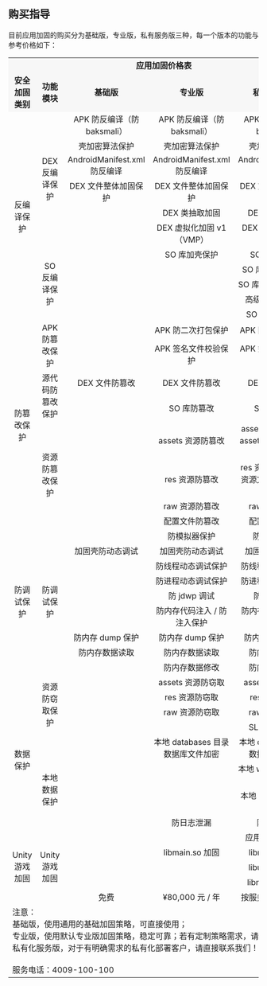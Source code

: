 ## 购买指导
目前应用加固的购买分为基础版，专业版，私有服务版三种，每一个版本的功能与参考价格如下：
<table>
<tbody>
		  <tr class="row1"  align="center" bgcolor="#F7F7F7">
			<td class="column0 style4 s style6" colspan="5" > <strong>应用加固价格表</strong> </td>
		  </tr>
		  <tr class="row2" align="middle" font-family="bold" bgcolor="#F7F7F7">
			<td class="column0 style7 s"> <b>安全加固类别</b> </td>
			<td class="column1 style7 s"> <b>功能模块</b> </td>
			<td class="column2 style8 s"> <b>基础版</b> </td>
			<td class="column3 style8 s"> <b>专业版</b> </td>
			<td class="column4 style9 s"> <b>私有化服务版</b> </td>
		  </tr>
		  <tr class="row3"  align="middle">
			<td class="column0 style10 s style10" rowspan="11"> 反编译保护 </td>
			<td class="column1 style11 s style11" rowspan="6">DEX 反编译保护 </td>
			<td class="column2 style12 s">APK 防反编译（防 baksmali）</td>
			<td class="column3 style12 s">APK 防反编译（防 baksmali）</td>
			<td class="column4 style12 s">APK 防反编译（防 baksmali）</td>
		  </tr>
		  <tr class="row4"  align="middle">
			<td class="column2 style12 s"> 壳加密算法保护 </td>
			<td class="column3 style12 s"> 壳加密算法保护 </td>
			<td class="column4 style12 s"> 壳加密算法保护 </td>
		  </tr>
		  <tr class="row5"  align="middle">
			<td class="column2 style12 s">AndroidManifest.xml 防反编译 </td>
			<td class="column3 style12 s">AndroidManifest.xml 防反编译 </td>
			<td class="column4 style13 s">AndroidManifest.xml 防反编译 </td>
		  </tr>
		  <tr class="row6"  align="middle">
			<td class="column2 style12 s">DEX 文件整体加固保护 </td>
			<td class="column3 style12 s">DEX 文件整体加固保护 </td>
			<td class="column4 style12 s">DEX 文件整体加固保护 </td>
		  </tr>
		  <tr class="row7"  align="middle">
			<td class="column2 style14 null"></td>
			<td class="column3 style12 s">DEX 类抽取加固 </td>
			<td class="column4 style12 s">DEX 类抽取加固 </td>
		  </tr>
		  <tr class="row8"  align="middle">
			<td class="column2 style14 null"></td>
			<td class="column3 style12 s">DEX 虚拟化加固 v1（VMP）</td>
			<td class="column4 style12 s">DEX 虚拟化加固 v2（VMP）</td>
		  </tr>
		  <tr class="row9"  align="middle">
			<td class="column1 style11 s style11" rowspan="5">SO 反编译保护 </td>
			<td class="column2 style14 null"></td>
			<td class="column3 style12 s">SO 库加壳保护 </td>
			<td class="column4 style12 s">SO 库加壳保护 </td>
		  </tr>
		  <tr class="row10"  align="middle">
			<td class="column2 style14 null"></td>
			<td class="column3 style14 null"></td>
			<td class="column4 style12 s">SO 库内存动态清除 </td>
		  </tr>
		  <tr class="row11"  align="middle">
			<td class="column2 style14 null"></td>
			<td class="column3 style14 null"></td>
			<td class="column4 style12 s">SO 库与应用绑定保护 </td>
		  </tr>
		  <tr class="row12"  align="middle">
			<td class="column2 style14 null"></td>
			<td class="column3 style14 null"></td>
			<td class="column4 style12 s"> 高级 SO 混淆保护 </td>
		  </tr>
		  <tr class="row13"  align="middle">
			<td class="column2 style14 null"></td>
			<td class="column3 style14 null"></td>
			<td class="column4 style12 s">SO 库字符串加密 </td>
		  </tr>
		  <tr class="row14"  align="middle">
			<td class="column0 style11 s style11" rowspan="8"> 防篡改保护 </td>
			<td class="column1 style15 s style16" rowspan="2">APK 防篡改保护 </td>
			<td class="column2 style14 null"></td>
			<td class="column3 style12 s">APK 防二次打包保护 </td>
			<td class="column4 style12 s">APK 防二次打包保护 </td>
		  </tr>
		  <tr class="row15"  align="middle">
			<td class="column2 style14 null"></td>
			<td class="column3 style12 s">APK 签名文件校验保护 </td>
			<td class="column4 style12 s">APK 签名文件校验保护 </td>
		  </tr>
		  <tr class="row16"  align="middle">
			<td class="column1 style11 s style11" rowspan="2"> 源代码防篡改保护 </td>
			<td class="column2 style12 s">DEX 文件防篡改 </td>
			<td class="column3 style12 s">DEX 文件防篡改 </td>
			<td class="column4 style12 s">DEX 文件防篡改 </td>
		  </tr>
		  <tr class="row17"  align="middle">
			<td class="column2 style14 null"></td>
			<td class="column3 style12 s">SO 库防篡改 </td>
			<td class="column4 style12 s">SO 库防篡改 </td>
		  </tr>
		  <tr class="row18"  align="middle">
			<td class="column1 style17 s style17" rowspan="4"> 资源防篡改保护 </td>
			<td class="column2 style14 null"></td>
			<td class="column3 style12 s">assets 资源防篡改 </td>
			<td class="column4 style12 s">assets 资源防篡改 / assets 资源文件指纹签名保护 </td>
		  </tr>
		  <tr class="row19"  align="middle">
			<td class="column2 style14 null"></td>
			<td class="column3 style12 s">res 资源防篡改 </td>
			<td class="column4 style12 s">res 资源防篡改 / res 资源文件指纹签名保护 </td>
		  </tr>
		  <tr class="row20"  align="middle">
			<td class="column2 style14 null"></td>
			<td class="column3 style12 s">raw 资源防篡改 </td>
			<td class="column4 style12 s">raw 资源防篡改 </td>
		  </tr>
		  <tr class="row21"  align="middle">
			<td class="column2 style14 null"></td>
			<td class="column3 style12 s"> 配置文件防篡改 </td>
			<td class="column4 style12 s"> 配置文件防篡改 </td>
		  </tr>
		  <tr class="row22"  align="middle">
			<td class="column0 style11 s style11" rowspan="9"> 防调试保护 </td>
			<td class="column1 style11 s style11" rowspan="9"> 防调试保护 </td>
			<td class="column2 style14 null"></td>
			<td class="column3 style12 s"> 防模拟器保护 </td>
			<td class="column4 style12 s"> 防模拟器保护 </td>
		  </tr>
		  <tr class="row23"  align="middle">
			<td class="column2 style12 s"> 加固壳防动态调试 </td>
			<td class="column3 style12 s"> 加固壳防动态调试 </td>
			<td class="column4 style12 s"> 加固壳防动态调试 </td>
		  </tr>
		  <tr class="row24"  align="middle">
			<td class="column2 style14 null"></td>
			<td class="column3 style12 s"> 防线程动态调试保护 </td>
			<td class="column4 style12 s"> 防线程动态调试保护 </td>
		  </tr>
		  <tr class="row25"  align="middle">
			<td class="column2 style14 null"></td>
			<td class="column3 style12 s"> 防进程动态调试保护 </td>
			<td class="column4 style12 s"> 防进程动态调试保护 </td>
		  </tr>
		  <tr class="row26"  align="middle">
			<td class="column2 style14 null"></td>
			<td class="column3 style12 s"> 防 jdwp 调试 </td>
			<td class="column4 style12 s"> 防 jdwp 调试 </td>
		  </tr>
		  <tr class="row27"  align="middle">
			<td class="column2 style14 null"></td>
			<td class="column3 style12 s"> 防内存代码注入 / 防注入保护 </td>
			<td class="column4 style12 s"> 防内存代码注入 / 防注入保护 </td>
		  </tr>
		  <tr class="row28"  align="middle">
			<td class="column2 style12 s"> 防内存 dump 保护 </td>
			<td class="column3 style12 s"> 防内存 dump 保护 </td>
			<td class="column4 style12 s"> 防内存 dump 保护 </td>
		  </tr>
		  <tr class="row29"  align="middle">
			<td class="column2 style12 s"> 防内存数据读取 </td>
			<td class="column3 style12 s"> 防内存数据读取 </td>
			<td class="column4 style12 s"> 防内存数据读取 </td>
		  </tr>
		  <tr class="row30"  align="middle">
			<td class="column2 style14 null"></td>
			<td class="column3 style12 s"> 防内存数据修改 </td>
			<td class="column4 style12 s"> 防内存数据修改 </td>
		  </tr>
		  <tr class="row31"  align="middle">
			<td class="column0 style11 s style11" rowspan="9"> 数据保护 </td>
			<td class="column1 style18 s style19" rowspan="4"> 资源防窃取保护 </td>
			<td class="column2 style14 null"></td>
			<td class="column3 style12 s">assets 资源防窃取 </td>
			<td class="column4 style12 s">assets 资源防窃取 </td>
		  </tr>
		  <tr class="row32"  align="middle">
			<td class="column2 style14 null"></td>
			<td class="column3 style12 s">res 资源防窃取 </td>
			<td class="column4 style12 s">res 资源防窃取 </td>
		  </tr>
		  <tr class="row33"  align="middle">
			<td class="column2 style14 null"></td>
			<td class="column3 style12 s">raw 资源防窃取 </td>
			<td class="column4 style12 s">raw 资源防窃取 </td>
		  </tr>
		  <tr class="row34"  align="middle">
			<td class="column2 style14 null"></td>
			<td class="column3 style14 null"></td>
			<td class="column4 style12 s">SLL 证书防窃取 </td>
		  </tr>
		  <tr class="row35"  align="middle">
			<td class="column1 style11 s style11" rowspan="5"> 本地数据保护 </td>
			<td class="column2 style14 null"></td>
			<td class="column3 style12 s"> 本地 databases 目录数据库文件加密 </td>
			<td class="column4 style12 s"> 本地 databases 目录数据库文件加密 </td>
		  </tr>
		  <tr class="row36"  align="middle">
			<td class="column2 style14 null"></td>
			<td class="column3 style14 null"></td>
			<td class="column4 style12 s"> 本地 webview 数据库加密 </td>
		  </tr>
		  <tr class="row37"  align="middle">
			<td class="column2 style14 null"></td>
			<td class="column3 style14 null"></td>
			<td class="column4 style12 s"> 本地 sharepference 数据加密 </td>
		  </tr>
		  <tr class="row38"  align="middle">
			<td class="column2 style14 null"></td>
			<td class="column3 style12 s"> 防日志泄漏 </td>
			<td class="column4 style12 s"> 防日志泄漏 </td>
		  </tr>
		  <tr class="row39" align="middle">
			<td class="column2 style14 null"></td>
			<td class="column3 style14 null"></td>
			<td class="column4 style12 s"> 应用防截屏 / 录屏 </td>
		  </tr>
		  <tr class="row40"  align="middle">
			<td class="column0 style15 s style16" rowspan="3">Unity 游戏加固 </td>
			<td class="column1 style15 s style16" rowspan="3">Unity 游戏加固 </td>
			<td class="column2 style14 null"></td>
			<td class="column3 style12 s">libmain.so 加固 </td>
			<td class="column4 style12 s">libmain.so 加固 </td>
		  </tr>
		  <tr class="row41"  align="middle">
			<td class="column2 style14 null"></td>
			<td class="column3 style14 null"></td>
			<td class="column4 style12 s">libunity.so 加固 </td>
		  </tr>
		  <tr class="row42"  align="middle">
			<td class="column2 style14 null"></td>
			<td class="column3 style14 null"></td>
			<td class="column4 style12 s">libmono.so 加固 </td>
		  </tr>
		  <tr class="row43"  align="middle">
			<td class="column0 style21 null"></td>
			<td class="column1 style21 null"></td>
			<td class="column2 style22 s"> 免费 </td>
			<td class="column3 style22 s">¥80,000 元 / 年 </td>
			<td class="column4 style22 s"> 按服务需求，面议价 </td>
		  </tr>
		  <tr class="row45">
			<td class="column0 style2 s style3" colspan="5" align="left"> 注意：<br>
基础版，使用通用的基础加固策略，可直接使用；<br>
专业版，使用默认专业版加固策略，稳定可靠；若有定制策略需求，请直接联系我们；<br>
私有化服务版，对于有明确需求的私有化部署客户，请直接联系我们！<br>
<br>
服务电话：4009-100-100</td>
		  </tr>
		</tbody>
	</table>
